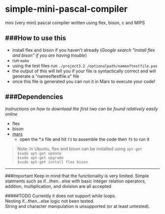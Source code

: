 simple-mini-pascal-compiler
===========================

mini (very mini) pascal compiler written using flex, bison, c and MIPS

###How to use this
-----------------------------
- install flex and bison if you haven't already
  (*Google search "install flex and bison" if you are having trouble*)
- run ```make```
- using the test files run ```./project3.2 /optionalpath/nameoftestfile.pas```
- the output of this will tell you if your file is syntactically correct and will generate a "nameoftestfile.s" file
- once this file is generated you can run it in Mars to execute your code!

###Dependencies
-----------------------------
*Instructions on how to download the first two can be found relatively easily online*  

- flex 
- bison  
- [mars](http://courses.missouristate.edu/KenVollmar/MARS/download.htm)  
  - open the *.s file and hit ```f3``` to assemble the code then ```f5``` to run it

> Note: In Ubuntu, flex and bison can be installed using ```apt-get```  
```$sudo apt-get update```  
```$sudo apt-get upgrade ```  
```$sudo apt-get install flex bison```

---------------------------
###Important
Keep in mind that the functionality is very limited. Simple statments such as if...then...else with basic integer relation operators, addition, multiplication, and division are all accepted

#####TODO
Currently it does not support while loops.   
Nesting if...then...else logic not been tested.  
String and character manipulation is unsupported (or at least untested).
